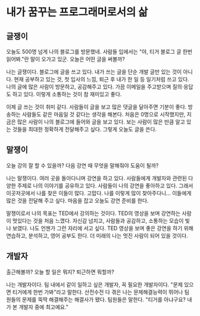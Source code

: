 # 내가 꿈꾸는 프로그래머로서의 삶

## 글쟁이

오늘도 500명 넘게 나의 블로그를 방문했네. 사람들 입에서는 "야, 티거 블로그 글 한번 읽어봐."란 말이 오가고 있군. 오늘은 어떤 글을 써볼까?

나는 글쟁이다. 블로그에 글을 쓰고 있다. 내가 쓰는 글을 단순 개발 글만 있는 것이 아니다. 현재 공부하고 있는 것, 첫 입사의 느낌, 퇴근 후 내가 한 일 등 일기처럼 쓰고 있다. 나의 글에 많은 사람이 방문하고, 공감해주고 있다. 가끔 이메일을 주고받으며 질의·응답도 하고 있다. 이렇게 소통하는 것이 참 재미있고 좋다.

이제 글 쓰는 것이 취미 같다. 사람들이 글을 보고 많은 댓글을 달아주면 기분이 좋다. 방송하는 사람들도 같은 마음일 것 같다는 생각을 해본다. 처음은 0명으로 시작했지만, 지금은 많은 사람이 나의 블로그에 들어와 글을 보고 있다. 보는 사람이 많은 만큼 알고 있는 것들을 최대한 정확하게 전달해주고 싶다. 그렇게 오늘도 글을 쓴다.

## 말쟁이

오늘 강의 잘 할 수 있을까? 다음 강연 때 무엇을 말해줘야 도움이 될까?

나는 말쟁이다. 여러 곳을 돌아다니며 강연을 하고 있다. 사람들에게 개발자와 관련된 다양한 주제로 나의 이야기를 공유하고 있다. 사람들이 나의 강연을 좋아하고 있다. 그래서 이곳저곳에서 나를 찾은 이들이 많다. 고맙다. 나를 이렇게 많이 찾아주다니... 이들에게 많은 것을 전달해 주고 싶다. 마음을 잡고 오늘도 강연 준비를 한다.

말쟁이로서 나의 목표는 TED에서 강의하는 것이다. TED의 영상을 보며 강연하는 사람이 멋있다는 것을 처음 느꼈다. 자신감 넘치고, 사람들과 공감하고, 소통하는 모습이 빛나 보였다. 나도 언젠가 그런 자리에 서고 싶다. TED 영상을 보며 좋은 강연을 하기 위해 연습하고, 분석하고, 영어 공부도 한다. 더 미래의 나는 멋진 사람이 되어 있을 것이다.

## 개발자

출근해볼까? 오늘 할 일은 뭐지? 퇴근하면 뭐할까?

나는 개발자이다. 팀 내에서 같이 일하고 싶은 개발자, 꼭 필요한 개발자이다. "문제 있으면 티거에게 한번 가봐"라고 말한다. 산전수전 다 겪은 나는 문제해결능력이 뛰어나 팀원들의 문제를 뚝딱 해결해주는 해결사가 됐다. 팀원들은 말한다. "티거를 아냐구요? 내가 본 개발자 중에 최고예요."

